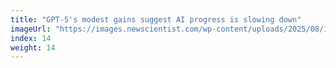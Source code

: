```yaml
---
title: "GPT-5's modest gains suggest AI progress is slowing down"
imageUrl: "https://images.newscientist.com/wp-content/uploads/2025/08/13103639/SEI_261915770.jpg?width=788"
index: 14
weight: 14
---
```

